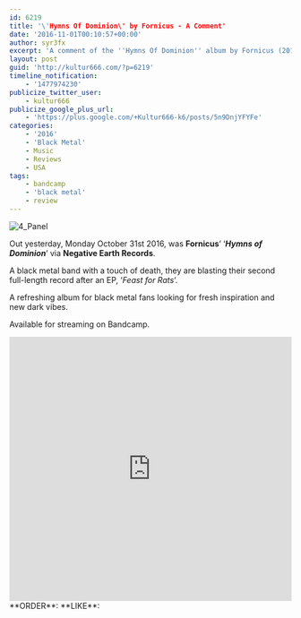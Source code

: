 ```yaml
---
id: 6219
title: '\'Hymns Of Dominion\' by Fornicus - A Comment'
date: '2016-11-01T00:10:57+00:00'
author: syr3fx
excerpt: 'A comment of the ''Hymns Of Dominion'' album by Fornicus (2016).'
layout: post
guid: 'http://kultur666.com/?p=6219'
timeline_notification:
    - '1477974230'
publicize_twitter_user:
    - kultur666
publicize_google_plus_url:
    - 'https://plus.google.com/+Kultur666-k6/posts/5n9DnjYFYFe'
categories:
    - '2016'
    - 'Black Metal'
    - Music
    - Reviews
    - USA
tags:
    - bandcamp
    - 'black metal'
    - review
---
```


![4_Panel](http://localhost:8080/wp-content/uploads/2016/10/cover6.jpg)

Out yesterday, Monday October 31st 2016, was **Fornicus**‘ ‘***Hymns of Dominion***‘ via **Negative Earth Records**.

A black metal band with a touch of death, they are blasting their second full-length record after an EP, ‘*Feast for Rats*‘.

A refreshing album for black metal fans looking for fresh inspiration and new dark vibes.

Available for streaming on Bandcamp.

<iframe style="border: 0; width: 100%; height: 472px;" src="https://bandcamp.com/EmbeddedPlayer/album=2660738481/size=large/bgcol=333333/linkcol=e99708/tracklist=false/transparent=true/" seamless></iframe>
**ORDER**: <https://fornicus.bandcamp.com/album/hymns-of-dominion>
**LIKE**: <https://www.facebook.com/fornicus666/>